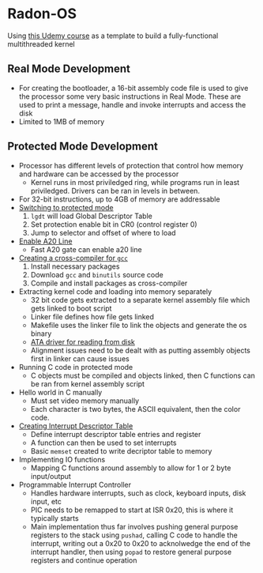# Radon-OS
Using [this Udemy course](https://www.udemy.com/course/developing-a-multithreaded-kernel-from-scratch/) as a template to build a fully-functional multithreaded kernel

## Real Mode Development

- For creating the bootloader, a 16-bit assembly code file is used to give the processor some very basic instructions in Real Mode. These are used to print a message, handle and invoke interrupts and access the disk
- Limited to 1MB of memory

## Protected Mode Development

- Processor has different levels of protection that control how memory and hardware can be accessed by the processor
    - Kernel runs in most priviledged ring, while programs run in least priviledged. Drivers can be ran in levels in between.
- For 32-bit instructions, up to 4GB of memory are addressable
- [Switching to protected mode](https://wiki.osdev.org/Protected_Mode)
    1. `lgdt` will load Global Descriptor Table
    2. Set protection enable bit in CR0 (control register 0)
    3. Jump to selector and offset of where to load
- [Enable A20 Line](https://wiki.osdev.org/A20)
    - Fast A20 gate can enable a20 line
- [Creating a cross-compiler for `gcc`](https://wiki.osdev.org/GCC_Cross-Compiler)
    1. Install necessary packages
    2. Download `gcc` and `binutils` source code
    3. Compile and install packages as cross-compiler
- Extracting kernel code and loading into memory separately
    - 32 bit code gets extracted to a separate kernel assembly file which gets linked to boot script
    - Linker file defines how file gets linked
    - Makefile uses the linker file to link the objects and generate the os binary
    - [ATA driver for reading from disk](https://wiki.osdev.org/ATA_read/write_sectors)
    - Alignment issues need to be dealt with as putting assembly objects first in linker can cause issues
- Running C code in protected mode
    - C objects must be compiled and objects linked, then C functions can be ran from kernel assembly script
- Hello world in C manually
    - Must set video memory manually
    - Each character is two bytes, the ASCII equivalent, then the color code.
- [Creating Interrupt Descriptor Table](https://wiki.osdev.org/Interrupt_Descriptor_Table)
	- Define interrupt descriptor table entries and register
	- A function can then be used to set interrupts 
	- Basic `memset` created to write decriptor table to memory 
- Implementing IO functions
	- Mapping C functions around assembly to allow for 1 or 2 byte input/output
- Programmable Interrupt Controller
	- Handles hardware interrupts, such as clock, keyboard inputs, disk input, etc
	- PIC needs to be remapped to start at ISR 0x20, this is where it typically starts
	- Main implementation thus far involves pushing general purpose registers to the stack using `pushad`, calling C code to handle the interrupt, writing out a 0x20 to 0x20 to acknolwedge the end of the interrupt handler, then using `popad` to restore general purpose registers and continue operation








